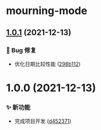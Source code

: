 # mourning-mode

## [1.0.1](https://github.com/CaoMeiYouRen/mourning-mode/compare/v1.0.0...v1.0.1) (2021-12-13)


### 🐛 Bug 修复

* 优化日期比较性能 ([298b112](https://github.com/CaoMeiYouRen/mourning-mode/commit/298b112))

# 1.0.0 (2021-12-13)


### ✨ 新功能

* 完成项目开发 ([d452371](https://github.com/CaoMeiYouRen/mourning-mode/commit/d452371))
